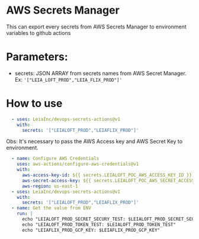 # AWS Secrets Manager
This can export every secrets from AWS Secrets Manager to environment variables to github actions

# Parameters:
 - secrets: JSON ARRAY from secrets names from AWS Secret Manager. Ex: `'["LEIA_LOFT_PROD","LEIA_FLIX_PROD"]'`
# How to use

```yaml
  - uses: LeiaInc/devops-secrets-actions@v1
    with:
      secrets: '["LEIALOFT_PROD","LEIAFLIX_PROD"]'
```

Obs: It's necessary to pass the AWS Access key and AWS Secret Key to environment.

```yaml
  - name: Configure AWS Credentials
    uses: aws-actions/configure-aws-credentials@v1
    with:
      aws-access-key-id: ${{ secrets.LEIALOFT_POC_AWS_ACCESS_KEY_ID }}
      aws-secret-access-key: ${{ secrets.LEIALOFT_POC_AWS_SECRET_ACCESS_KEY_ID }}
      aws-region: us-east-1
  - uses: LeiaInc/devops-secrets-actions@v1
    with:
      secrets: '["LEIALOFT_PROD","LEIAFLIX_PROD"]'
  - name: Get the value from ENV
    run: |
      echo "LEIALOFT_PROD_SECRET_SECURY_TEST: $LEIALOFT_PROD_SECRET_SECURY_TEST"
      echo "LEIALOFT_PROD_TOKEN_TEST: $LEIALOFT_PROD_TOKEN_TEST"
      echo "LEIAFLIX_PROD_GCP_KEY: $LEIAFLIX_PROD_GCP_KEY"
```

